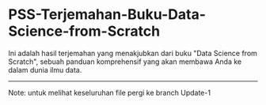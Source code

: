 # PSS-Terjemahan-Buku-Data-Science-from-Scratch
Ini adalah hasil terjemahan yang menakjubkan dari buku "Data Science from Scratch", sebuah panduan komprehensif yang akan membawa Anda ke dalam dunia ilmu data.


-----
Note: untuk melihat keseluruhan file pergi ke branch Update-1
